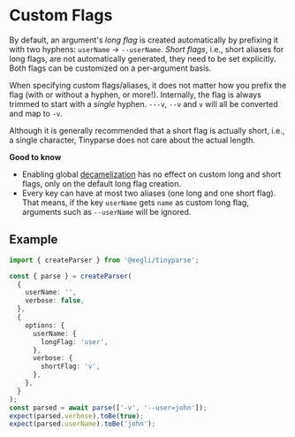 # Custom Flags

By default, an argument's _long flag_ is created automatically by prefixing it with two hyphens: `userName` -> `--userName`. _Short flags_, i.e., short aliases for long flags, are not automatically generated, they need to be set explicitly. Both flags can be customized on a per-argument basis.

When specifying custom flags/aliases, it does not matter how you prefix the flag (with or without a hyphen, or more!). Internally, the flag is always trimmed to start with a _single_ hyphen. `---v`, `--v` and `v` will all be converted and map to `-v`.

Although it is generally recommended that a short flag is actually short, i.e., a single character, Tinyparse does not care about the actual length.

**Good to know**

- Enabling global [decamelization](reference/decamelize-variables) has no effect on custom long and short flags, only on the default long flag creation.
- Every key can have at most two aliases (one long and one short flag). That means, if the key `userName` gets `name` as custom long flag, arguments such as `--userName` will be ignored.

## Example

<!-- doctest: custom flags -->

```ts
import { createParser } from '@eegli/tinyparse';

const { parse } = createParser(
  {
    userName: '',
    verbose: false,
  },
  {
    options: {
      userName: {
        longFlag: 'user',
      },
      verbose: {
        shortFlag: 'v',
      },
    },
  }
);
const parsed = await parse(['-v', '--user=john']);
expect(parsed.verbose).toBe(true);
expect(parsed.userName).toBe('john');
```
